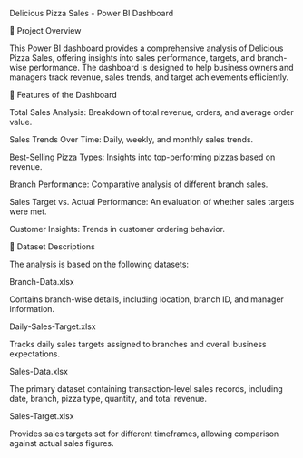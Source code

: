 Delicious Pizza Sales - Power BI Dashboard

📌 Project Overview

This Power BI dashboard provides a comprehensive analysis of Delicious Pizza Sales, offering insights into sales performance, targets, and branch-wise performance. The dashboard is designed to help business owners and managers track revenue, sales trends, and target achievements efficiently.

🚀 Features of the Dashboard

Total Sales Analysis: Breakdown of total revenue, orders, and average order value.

Sales Trends Over Time: Daily, weekly, and monthly sales trends.

Best-Selling Pizza Types: Insights into top-performing pizzas based on revenue.

Branch Performance: Comparative analysis of different branch sales.

Sales Target vs. Actual Performance: An evaluation of whether sales targets were met.

Customer Insights: Trends in customer ordering behavior.

📂 Dataset Descriptions

The analysis is based on the following datasets:

Branch-Data.xlsx

Contains branch-wise details, including location, branch ID, and manager information.

Daily-Sales-Target.xlsx

Tracks daily sales targets assigned to branches and overall business expectations.

Sales-Data.xlsx

The primary dataset containing transaction-level sales records, including date, branch, pizza type, quantity, and total revenue.

Sales-Target.xlsx

Provides sales targets set for different timeframes, allowing comparison against actual sales figures.

